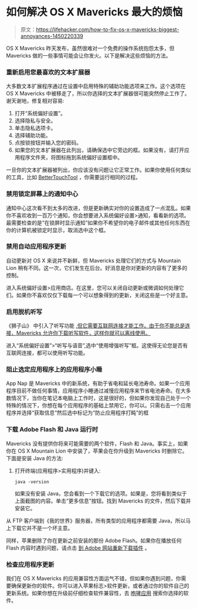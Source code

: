 # 如何解决 OS X Mavericks 最大的烦恼

> 原文：<https://lifehacker.com/how-to-fix-os-x-mavericks-biggest-annoyances-1450220339>

OS X Mavericks 昨天发布，虽然很难对一个免费的操作系统抱怨太多，但 Mavericks 做的一些事情可能会让你发火。以下是解决这些烦恼的方法。



### 重新启用您最喜欢的文本扩展器

大多数文本扩展程序通过在设置中启用特殊的辅助功能选项来工作。这个选项在 OS X Mavericks 中被移走了，所以你选择的文本扩展器很可能突然停止工作了。谢天谢地，修复相对容易:

1.  打开“系统偏好设置”。
2.  选择隐私与安全。
3.  单击隐私选项卡。
4.  选择辅助功能。
5.  点按锁按钮并输入您的密码。
6.  如果您的文本扩展器在此列出，请确保选中它旁边的框。如果没有，请打开应用程序文件夹，将图标拖到系统偏好设置框中。

一旦你的文本扩展器被列出，你应该没有问题让它正常工作。如果你使用任何类似的工具，比如 [BetterTouchTool](http://blog.boastr.net/) ，你需要运行相同的过程。

### 禁用锁定屏幕上的通知中心

通知中心这次看不到太多的改进，但是更新确实对你的设置造成了一点混乱。如果你不喜欢收到一百万个通知，你会想要进入系统偏好设置>通知，看看新的选项。最需要检查的是“在锁屏时显示通知”如果你不希望你的电子邮件或其他任何东西在你的计算机被锁定时显示，取消选中这个框。

### 禁用自动应用程序更新

自动更新对 OS X 来说并不新鲜，但 Mavericks 处理它们的方式与 Mountain Lion 稍有不同。这一次，它们发生在后台。好消息是你对更新的内容有了更多的控制。

进入系统偏好设置>应用商店。在这里，您可以关闭自动更新或微调如何处理它们。如果你不喜欢仅仅下载每一个可以想象得到的更新，关闭这些是一个好主意。

### 启用脱机听写

《狮子山》 中引入了听写功能 [,但它需要互联网连接才能工作。由于你不能总是连接，Mavericks 允许你下载听写软件，这样你就可以离线使用。](https://lifehacker.com/how-to-talk-to-your-mac-using-dictation-effectively-5928902)

进入“系统偏好设置”>“听写与语音”,选中“使用增强听写”框。这使得无论您是否有互联网连接，都可以使用听写功能。

### 阻止选定应用程序上的应用程序小睡

App Nap 是 Mavericks 中的新系统，有助于省电和延长电池寿命。如果一个应用程序目前不做任何事情，应用程序小睡通过减慢应用程序来节省电池寿命。在大多数情况下，当你在笔记本电脑上工作时，这是很好的，但如果你发现自己处于一个特殊的情况下，你想在每个应用程序的基础上禁用它，你可以。只需右击一个应用程序并选择“获取信息”然后选中标记为“防止应用程序打盹”的框

### 下载 Adobe Flash 和 Java 运行时

Mavericks 没有提供你将来可能需要的两个软件，Flash 和 Java。事实上，如果你在 OS X Mountain Lion 中安装了，苹果会在你升级到 Mavericks 时删除它。下面是安装 Java 的方法:

1.  打开终端(应用程序>实用程序)并键入:

    ```
    java -version
    ```

    如果没有安装 Java，您会看到一个下载它的选项。如果是，您将看到类似于上面截图的内容。单击“更多信息”按钮。找到 Mavericks 的文件，然后下载并安装它。

从 FTP 客户端到《我的世界》服务器，所有类型的应用程序都需要 Java，所以马上下载它并不是一个坏主意。

同样，苹果删除了你在更新之前安装的那份 Adobe Flash。如果你在播放任何 Flash 内容时遇到问题，请点击 [到 Adobe 网站重新下载插件](http://get.adobe.com/flashplayer/) 。

### 检查应用程序更新

我们在 OS X Mavericks 的应用兼容性方面运气不错，但如果你遇到问题，你需要确保更新你的软件。你可以进入苹果标志>软件更新，或者通过你的软件自己的更新系统。如果你想在升级前仔细检查软件兼容性，去 [咆哮应用](http://roaringapps.com/apps) 搜索你选择的软件。